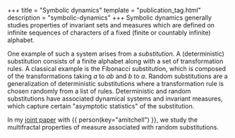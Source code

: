 +++
title = "Symbolic dynamics"
template = "publication_tag.html"
description = "symbolic-dynamics"
+++
Symbolic dynamics generally studies properties of invariant sets and measures which are defined on infinite sequences of characters of a fixed (finite or countably infinite) alphabet.

One example of such a system arises from a *substitution*.
A (deterministic) substitution consists of a finite alphabet along with a set of transformation rules.
A classical example is the Fibonacci substitution, which is composed of the transformations taking <var>a</var> to <var>ab</var> and <var>b</var> to <var>a</var>.
Random substitutions are a generalization of deterministic substitutions where a transformation rule is chosen randomly from a list of rules.
Deterministic and random substitutions have associated dynamical systems and invariant measures, which capture certain "asymptotic statistics" of the substitution.

In my [joint paper](/papers/substitution_multifractal.pdf) with {{ person(key="amitchell") }}, we study the multifractal properties of measure associated with random substitutions.
